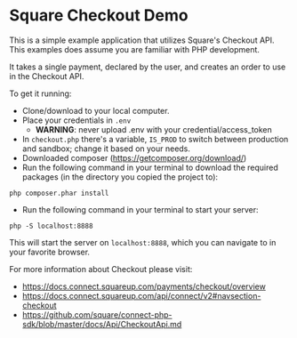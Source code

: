 Square Checkout Demo
=========================

This is a simple example application that utilizes Square's Checkout API. This examples does assume you are familiar with PHP development.

It takes a single payment, declared by the user, and creates an order to use in the Checkout API.

To get it running:

* Clone/download to your local computer.
* Place your credentials in `.env`
  * <b>WARNING</b>: never upload .env with your credential/access_token
* In `checkout.php` there's a variable, `IS_PROD` to switch between production and sandbox; change it based on your needs.
* Downloaded composer (https://getcomposer.org/download/)
* Run the following command in your terminal to download the required packages (in the directory you copied the project to):
```
php composer.phar install
```
* Run the following command in your terminal to start your server:
```
php -S localhost:8888
```

This will start the server on `localhost:8888`, which you can navigate to in your favorite browser.

For more information about Checkout please visit:
* https://docs.connect.squareup.com/payments/checkout/overview
* https://docs.connect.squareup.com/api/connect/v2#navsection-checkout
* https://github.com/square/connect-php-sdk/blob/master/docs/Api/CheckoutApi.md
